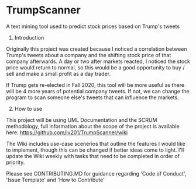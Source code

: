 # TrumpScanner
A text mining tool used to predict stock prices based on Trump's tweets

1. Introduction

Originally this project was created because I noticed a correlation between Trump's tweets about a company and the shifting stock price of that company afterwards. A day or two after markets reacted, I noticed the stock price would return to normal, so this would be a good opportunity to buy / sell and make a small profit as a day trader.

If Trump gets re-elected in Fall 2020, this tool will be more useful as there will be 4 more years of potential company tweets. If not, we can change the program to scan someone else's tweets that can influence the markets.

2. How to use

This project will be using UML Documentation and the SCRUM methodology, full information about the scope of the project is available here: https://github.com/lv201/TrumpScanner/wiki

The Wiki includes use-case scenerios that outline the features I would like to implement, though this can be changed if better ideas come to light. I'll update the Wiki weekly with tasks that need to be completed in order of priority.

Please see CONTRIBUTING.MD for guidance regarding 'Code of Conduct', 'Issue Template' and 'How to Contribute'
